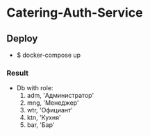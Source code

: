 # Catering-Auth-Service

## Deploy
- $ docker-compose up
### Result
- Db with role:
    1. adm, 'Администратор'
    2. mng, 'Менеджер'
    3. wtr, 'Официант'
    4. ktn, 'Кухня'
    5. bar, 'Бар'